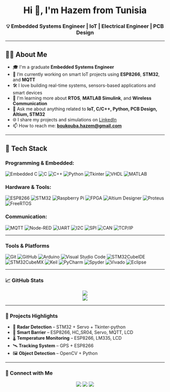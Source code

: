 <h1 align="center">Hi 👋, I'm Hazem from Tunisia </h1>
<h3 align="center">💡 Embedded Systems Engineer | IoT | Electrical Engineer | PCB Design</h3>

---

## 🧑‍💻 About Me

- 🎓 I'm a graduate **Embedded Systems Engineer**
- 🔭 I’m currently working on smart IoT projects using **ESP8266**, **STM32**, and **MQTT**
- 🛠️ I love building real-time systems, sensors-based applications and smart devices
- 🧠 I'm learning more about **RTOS**, **MATLAB Simulink**, and **Wireless Communication**
- 💬 Ask me about anything related to **IoT, C/C++, Python, PCB Design, Altium, STM32**
- 🌐 I share my projects and simulations on [LinkedIn](https://linkedin.com/in/boukouba-hazem)
- 📫 How to reach me: **boukouba.hazem@gmail.com**

---

## 🔧 Tech Stack

### Programming & Embedded:
![Embedded C](https://img.shields.io/badge/-Embedded%20C-blue?style=flat)
![C](https://img.shields.io/badge/-C-00599C?style=flat&logo=c)
![C++](https://img.shields.io/badge/-C++-00599C?style=flat&logo=cplusplus)
![Python](https://img.shields.io/badge/-Python-3776AB?style=flat&logo=python)
![Tkinter](https://img.shields.io/badge/-Tkinter-008080?style=flat)
![VHDL](https://img.shields.io/badge/-VHDL-800000?style=flat)
![MATLAB](https://img.shields.io/badge/-MATLAB-orange?style=flat&logo=mathworks)

### Hardware & Tools:
![ESP8266](https://img.shields.io/badge/-ESP8266-black?style=flat&logo=espressif)
![STM32](https://img.shields.io/badge/-STM32-03234B?style=flat)
![Raspberry Pi](https://img.shields.io/badge/-Raspberry%20Pi-C51A4A?style=flat&logo=raspberrypi)
![FPGA](https://img.shields.io/badge/-FPGA-3E4EB8?style=flat)
![Altium Designer](https://img.shields.io/badge/-Altium%20Designer-FFB400?style=flat)
![Proteus](https://img.shields.io/badge/-Proteus%20(ISIS)-1A237E?style=flat)
![FreeRTOS](https://img.shields.io/badge/-FreeRTOS-007ACC?style=flat)

### Communication:
![MQTT](https://img.shields.io/badge/-MQTT-FF9900?style=flat)
![Node-RED](https://img.shields.io/badge/-Node--RED-BB0000?style=flat&logo=node-red)
![UART](https://img.shields.io/badge/-UART-8A2BE2?style=flat)
![I2C](https://img.shields.io/badge/-I2C-00C853?style=flat)
![SPI](https://img.shields.io/badge/-SPI-F57C00?style=flat)
![CAN](https://img.shields.io/badge/-CAN-0097A7?style=flat)
![TCP/IP](https://img.shields.io/badge/-TCP%2FIP-607D8B?style=flat)

---

### Tools & Platforms

![Git](https://img.shields.io/badge/-Git-F05032?style=flat&logo=git)
![GitHub](https://img.shields.io/badge/-GitHub-181717?style=flat&logo=github)
![Arduino](https://img.shields.io/badge/-Arduino-00979D?style=flat&logo=arduino)
![Visual Studio Code](https://img.shields.io/badge/-VS%20Code-007ACC?style=flat&logo=visual-studio-code)
![STM32CubeIDE](https://img.shields.io/badge/-STM32CubeIDE-03234B?style=flat)
![STM32CubeMX](https://img.shields.io/badge/-STM32CubeMX-0080FF?style=flat)
![Keil](https://img.shields.io/badge/Keil-uVision-blue)
![PyCharm](https://img.shields.io/badge/-PyCharm-000000?style=flat&logo=pycharm)
![Spyder](https://img.shields.io/badge/-Spyder-red?style=flat&logo=spyder-ide)
![Vivado](https://img.shields.io/badge/-Vivado-FFCC00?style=flat)
![Eclipse](https://img.shields.io/badge/-Eclipse-2C2255?style=flat&logo=eclipse)

---

### 📈 GitHub Stats

<p align="center">
  <img src="https://github-readme-stats.vercel.app/api?username=hazemboukouba&show_icons=true&theme=tokyonight" />
  <br>
  <img src="https://github-readme-streak-stats.herokuapp.com/?user=hazemboukouba&theme=tokyonight" />
</p>

---

### 🚀 Projects Highlights

- 📡 **Radar Detection** – STM32 + Servo + Tkinter-python
- 🚧 **Smart Barrier** – ESP8266, HC_SR04, Servo, MQTT, LCD
- 🌡️ **Temperature Monitoring** – ESP8266, LM335, LCD
- 🛰️ **Tracking System** – GPS + ESP8266
- 🖼️ **Object Detection** – OpenCV + Python

---

### 🤝 Connect with Me

<p align="center">
  <a href="https://linkedin.com/in/boukouba-hazem"><img src="https://img.shields.io/badge/-LinkedIn-blue?style=flat&logo=linkedin"></a>
  <a href="mailto:boukouba.hazem@gmail.com"><img src="https://img.shields.io/badge/-Email-red?style=flat&logo=gmail"></a>
  <a href="https://github.com/hazemboukouba"><img src="https://img.shields.io/badge/-GitHub-black?style=flat&logo=github"></a>
</p>
